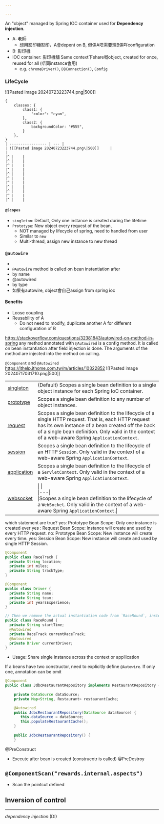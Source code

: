 ```yaml
---

---
```

An "object" managed by Spring IOC container used for **Dependency injection**.
- A: 老師
	- 想用影印機影印，A會depent on B, 但係A唔需要理B係咩configuration
- B: 影印機
- IOC container: 影印機舖
 Same context下share嘅object, created for once, reused for all (唔同instance會用)
	- e.g. `chromeDriver()`, `DBConnection()`, `Config`

### LifeCycle
 ![[Pasted image 20240723223744.png\|500]] 
 
```sheet
{
    classes: { 
        class1: { 
            "color": "cyan",
        },
        class2: {
            backgroundColor: "#555",
        }
    },
}
| ----------------- | --- |
| ![[Pasted image 20240723223744.png\|500]]     |                        |
|^ |    |
|^ |    |
|^ |    |
|^ |    |
|^ |    |
|^ |    |
|^ |    |
|^ |    |
|^ |    |
|^ |    |
|^ |    |
```


#### `@Scopes`
- `singleton`: Default, Only one instance is created during the lifetime
- `Prototype`: New object every request of the bean, 
	- NOT managed by lifecycle of spring, need to handled from user
	- Similar to `new`
	- Multi-thread, assign new instance to new thread
### `@autowire`
- 
- `@Autowire` method is called on bean instantiation after
- by name
- @autowired
- by type
- 如果有autowire, object會自己assign from spring ioc

#### Benefits
- Loose coupling
- Reusability of A
	- Do not need to modify, duplicate another A for different configuration of B 

https://stackoverflow.com/questions/32381843/autowired-on-method-in-spring
any method annotated with `@Autowired` is a config method. It is called on bean instantiation after field injection is done. The arguments of the method are injected into the method on calling.

`@Component` and `@Autowired`
https://ithelp.ithome.com.tw/m/articles/10322852
![[Pasted image 20240717031710.png|500]]

|                                                                                                                                  |                                                                                                                                                                                                                                                              |
| -------------------------------------------------------------------------------------------------------------------------------- | ------------------------------------------------------------------------------------------------------------------------------------------------------------------------------------------------------------------------------------------------------------ |
| [singleton](https://docs.spring.io/spring-framework/reference/core/beans/factory-scopes.html#beans-factory-scopes-singleton)     | (Default) Scopes a single bean definition to a single object instance for each Spring IoC container.                                                                                                                                                         |
| [prototype](https://docs.spring.io/spring-framework/reference/core/beans/factory-scopes.html#beans-factory-scopes-prototype)     | Scopes a single bean definition to any number of object instances.                                                                                                                                                                                           |
| [request](https://docs.spring.io/spring-framework/reference/core/beans/factory-scopes.html#beans-factory-scopes-request)         | Scopes a single bean definition to the lifecycle of a single HTTP request. That is, each HTTP request has its own instance of a bean created off the back of a single bean definition. Only valid in the context of a web-aware Spring `ApplicationContext`. |
| [session](https://docs.spring.io/spring-framework/reference/core/beans/factory-scopes.html#beans-factory-scopes-session)         | Scopes a single bean definition to the lifecycle of an HTTP `Session`. Only valid in the context of a web-aware Spring `ApplicationContext`.                                                                                                                 |
| [application](https://docs.spring.io/spring-framework/reference/core/beans/factory-scopes.html#beans-factory-scopes-application) | Scopes a single bean definition to the lifecycle of a `ServletContext`. Only valid in the context of a web-aware Spring `ApplicationContext`.                                                                                                                |
| [websocket](https://docs.spring.io/spring-framework/reference/web/websocket/stomp/scope.html)                                    | \|   \|<br>\|---\|<br>\|Scopes a single bean definition to the lifecycle of a `WebSocket`. Only valid in the context of a web-aware Spring `ApplicationContext`.\|                                                                                           |
which statement are true?
 yes: Prototype Bean Scope: Only one instance is created ever
 yes : Request Bean Scope: Instance will create and used by every HTTP request. 
 no: Prototype Bean Scope: New instance will create every time. 
yes:  Session Bean Scope: New instance will create and used by single HTTP Session.

```java
@Component
public class RaceTrack {
  private String location;
  private int miles;
  private String trackType;
}

@Component
public class Driver {
  private String name;
  private String team;
  private int yearsExperience;
}

// Then we remove the actual instantiation code from `RaceRound`, instead using the `@Autowired` annotation:
public class RaceRound {
  private String startTime;
  @Autowired
  private RaceTrack currentRaceTrack;
  @Autowired
  private Driver currentDriver;
}
```

- Usage: Share single instance across the context or appllication



If a beans have two constructor, need to explicitly define `@Autowire`. If only one, annotation can be omit
```java
@Component  
public class JdbcRestaurantRepository implements RestaurantRepository {  
  
    private DataSource dataSource;  
	private Map<String, Restaurant> restaurantCache;  

    @Autowired  
    public JdbcRestaurantRepository(DataSource dataSource) {  
       this.dataSource = dataSource;  
       this.populateRestaurantCache();  
    }  
  
    public JdbcRestaurantRepository() {  
    }
```


@PreConstruct
- Execute after bean is created (construcotr is called)
@PreDestroy

## `@ComponentScan("rewards.internal.aspects")`
- Scan the pointcut defined
## Inversion of control
---
_dependency injection_ (DI)
